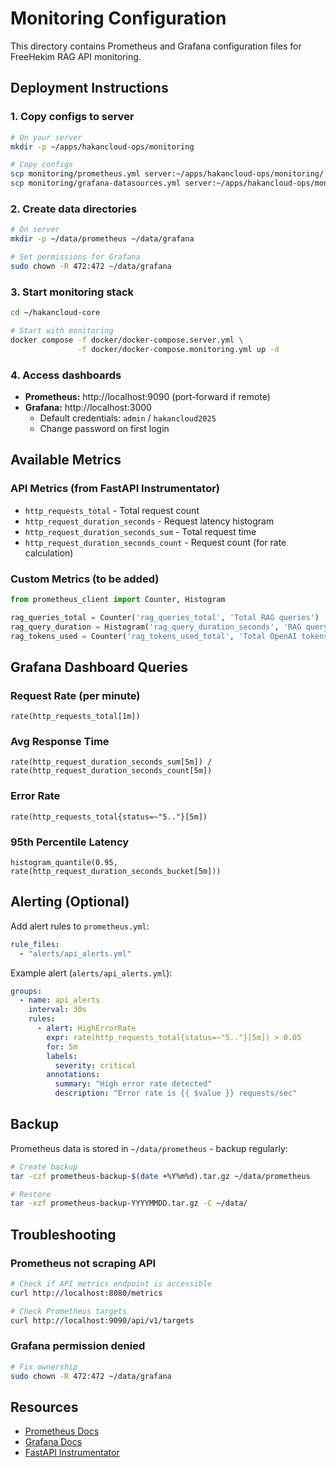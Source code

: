 # Monitoring Configuration

This directory contains Prometheus and Grafana configuration files for FreeHekim RAG API monitoring.

## Deployment Instructions

### 1. Copy configs to server

```bash
# On your server
mkdir -p ~/apps/hakancloud-ops/monitoring

# Copy configs
scp monitoring/prometheus.yml server:~/apps/hakancloud-ops/monitoring/
scp monitoring/grafana-datasources.yml server:~/apps/hakancloud-ops/monitoring/
```

### 2. Create data directories

```bash
# On server
mkdir -p ~/data/prometheus ~/data/grafana

# Set permissions for Grafana
sudo chown -R 472:472 ~/data/grafana
```

### 3. Start monitoring stack

```bash
cd ~/hakancloud-core

# Start with monitoring
docker compose -f docker/docker-compose.server.yml \
               -f docker/docker-compose.monitoring.yml up -d
```

### 4. Access dashboards

- **Prometheus:** http://localhost:9090 (port-forward if remote)
- **Grafana:** http://localhost:3000
  - Default credentials: `admin` / `hakancloud2025`
  - Change password on first login

## Available Metrics

### API Metrics (from FastAPI Instrumentator)

- `http_requests_total` - Total request count
- `http_request_duration_seconds` - Request latency histogram
- `http_request_duration_seconds_sum` - Total request time
- `http_request_duration_seconds_count` - Request count (for rate calculation)

### Custom Metrics (to be added)

```python
from prometheus_client import Counter, Histogram

rag_queries_total = Counter('rag_queries_total', 'Total RAG queries')
rag_query_duration = Histogram('rag_query_duration_seconds', 'RAG query duration')
rag_tokens_used = Counter('rag_tokens_used_total', 'Total OpenAI tokens used')
```

## Grafana Dashboard Queries

### Request Rate (per minute)
```promql
rate(http_requests_total[1m])
```

### Avg Response Time
```promql
rate(http_request_duration_seconds_sum[5m]) / rate(http_request_duration_seconds_count[5m])
```

### Error Rate
```promql
rate(http_requests_total{status=~"5.."}[5m])
```

### 95th Percentile Latency
```promql
histogram_quantile(0.95, rate(http_request_duration_seconds_bucket[5m]))
```

## Alerting (Optional)

Add alert rules to `prometheus.yml`:

```yaml
rule_files:
  - "alerts/api_alerts.yml"
```

Example alert (`alerts/api_alerts.yml`):

```yaml
groups:
  - name: api_alerts
    interval: 30s
    rules:
      - alert: HighErrorRate
        expr: rate(http_requests_total{status=~"5.."}[5m]) > 0.05
        for: 5m
        labels:
          severity: critical
        annotations:
          summary: "High error rate detected"
          description: "Error rate is {{ $value }} requests/sec"
```

## Backup

Prometheus data is stored in `~/data/prometheus` - backup regularly:

```bash
# Create backup
tar -czf prometheus-backup-$(date +%Y%m%d).tar.gz ~/data/prometheus

# Restore
tar -xzf prometheus-backup-YYYYMMDD.tar.gz -C ~/data/
```

## Troubleshooting

### Prometheus not scraping API

```bash
# Check if API metrics endpoint is accessible
curl http://localhost:8080/metrics

# Check Prometheus targets
curl http://localhost:9090/api/v1/targets
```

### Grafana permission denied

```bash
# Fix ownership
sudo chown -R 472:472 ~/data/grafana
```

## Resources

- [Prometheus Docs](https://prometheus.io/docs/)
- [Grafana Docs](https://grafana.com/docs/)
- [FastAPI Instrumentator](https://github.com/trallnag/prometheus-fastapi-instrumentator)

